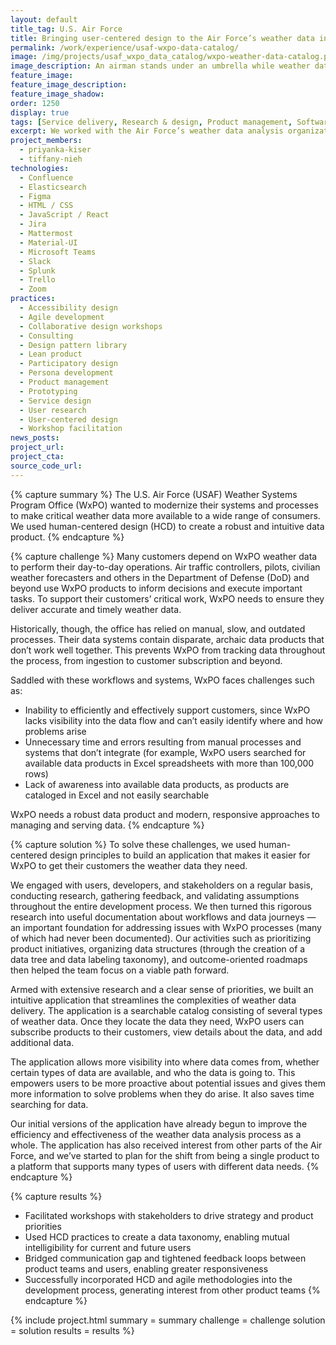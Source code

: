 ```yaml
---
layout: default
title_tag: U.S. Air Force
title: Bringing user-centered design to the Air Force’s weather data infrastructure
permalink: /work/experience/usaf-wxpo-data-catalog/
image: /img/projects/usaf_wxpo_data_catalog/wxpo-weather-data-catalog.png
image_description: An airman stands under an umbrella while weather data rains down around them.
feature_image:
feature_image_description:
feature_image_shadow:
order: 1250
display: true
tags: [Service delivery, Research & design, Product management, Software delivery, Air Force, pri kiser, tiffany nieh]
excerpt: We worked with the Air Force’s weather data analysis organization to transform how data flows into weather applications.
project_members:
  - priyanka-kiser
  - tiffany-nieh
technologies:
  - Confluence
  - Elasticsearch
  - Figma
  - HTML / CSS
  - JavaScript / React
  - Jira
  - Mattermost
  - Material-UI
  - Microsoft Teams
  - Slack
  - Splunk
  - Trello
  - Zoom
practices:
  - Accessibility design
  - Agile development
  - Collaborative design workshops
  - Consulting
  - Design pattern library
  - Lean product
  - Participatory design
  - Persona development
  - Product management
  - Prototyping
  - Service design
  - User research
  - User-centered design
  - Workshop facilitation
news_posts:
project_url:
project_cta:
source_code_url:
---
```


{% capture summary %}
The U.S. Air Force (USAF) Weather Systems Program Office (WxPO) wanted to modernize their systems and processes to make critical weather data more available to a wide range of consumers. We used human-centered design (HCD) to create a robust and intuitive data product.
{% endcapture %}

{% capture challenge %}
Many customers depend on WxPO weather data to perform their day-to-day operations. Air traffic controllers, pilots, civilian weather forecasters and others in the Department of Defense (DoD) and beyond use WxPO products to inform decisions and execute important tasks. To support their customers’ critical work, WxPO needs to ensure they deliver accurate and timely weather data.

Historically, though, the office has relied on manual, slow, and outdated processes. Their data systems contain disparate, archaic data products that don’t work well together. This prevents WxPO from tracking data throughout the process, from ingestion to customer subscription and beyond.

Saddled with these workflows and systems, WxPO faces challenges such as:
- Inability to efficiently and effectively support customers, since WxPO lacks visibility into the data flow and can’t easily  identify where and how problems arise
- Unnecessary time and errors resulting from manual processes and systems that don’t integrate (for example, WxPO users searched for available data products in Excel spreadsheets with more than 100,000 rows)
- Lack of awareness into available data products, as products are cataloged in Excel and not easily searchable

WxPO needs a robust data product and modern, responsive approaches to managing and serving data.
{% endcapture %}

{% capture solution %}
To solve these challenges, we used human-centered design principles to build an application that makes it easier for WxPO to get their customers the weather data they need.

We engaged with users, developers, and stakeholders on a regular basis, conducting research, gathering feedback, and validating assumptions throughout the entire development process. We then turned this rigorous research into useful documentation about workflows and data journeys — an important foundation for addressing issues with WxPO processes (many of which had never been documented). Our activities such as prioritizing product initiatives, organizing data structures (through the creation of a data tree and data labeling taxonomy), and outcome-oriented roadmaps then helped the team focus on a viable path forward. 

Armed with extensive research and a clear sense of priorities, we built an intuitive application that streamlines the complexities of weather data delivery. The application is a searchable catalog consisting of several types of weather data. Once they locate the data they need, WxPO users can subscribe products to their customers, view details about the data, and add additional data. 

The application allows more visibility into where data comes from, whether certain types of data are available, and who the data is going to. This empowers users to be more proactive about potential issues and gives them more information to solve problems when they do arise. It also saves time searching for data.

Our initial versions of the application have already begun to improve the efficiency and effectiveness of the weather data analysis process as a whole. The application has also received interest from other parts of the Air Force, and we’ve started to plan for the shift from being a single product to a platform that supports many types of users with different data needs.
{% endcapture %}

{% capture results %}
- Facilitated workshops with stakeholders to drive strategy and product priorities
- Used HCD practices to create a data taxonomy, enabling mutual intelligibility for current and future users
- Bridged communication gap and tightened feedback loops between product teams and users, enabling greater responsiveness
- Successfully incorporated HCD and agile methodologies into the development process, generating interest from other product teams
{% endcapture %}

{% include project.html
  summary = summary
  challenge = challenge
  solution = solution
  results = results
%}
